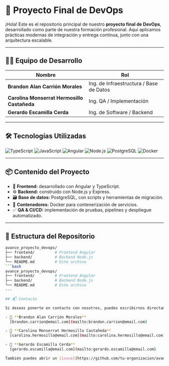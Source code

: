 # 🚀 Proyecto Final de DevOps

¡Hola! Este es el repositorio principal de nuestro **proyecto final de DevOps**, desarrollado como parte de nuestra formación profesional. Aquí aplicamos prácticas modernas de integración y entrega continua, junto con una arquitectura escalable.

---

## 👨‍💻 Equipo de Desarrollo

| Nombre                                       | Rol                                        |
|----------------------------------------------|---------------------------------------------|
| **Brandon Alan Carrión Morales**             | Ing. de Infraestructura / Base de Datos     |
| **Carolina Monserrat Hermosillo Castañeda**  | Ing. QA / Implementación                    |
| **Gerardo Escamilla Cerda**                  | Ing. de Software / Backend                  |

---

## 🛠️ Tecnologías Utilizadas

![TypeScript](https://img.shields.io/badge/-TypeScript-3178C6?logo=typescript&logoColor=white&style=for-the-badge)
![JavaScript](https://img.shields.io/badge/-JavaScript-F7DF1E?logo=javascript&logoColor=black&style=for-the-badge)
![Angular](https://img.shields.io/badge/-Angular-DD0031?logo=angular&logoColor=white&style=for-the-badge)
![Node.js](https://img.shields.io/badge/-Node.js-339933?logo=node.js&logoColor=white&style=for-the-badge)
![PostgreSQL](https://img.shields.io/badge/-PostgreSQL-4169E1?logo=postgresql&logoColor=white&style=for-the-badge)
![Docker](https://img.shields.io/badge/-Docker-2496ED?logo=docker&logoColor=white&style=for-the-badge)

---

## 📦 Contenido del Proyecto

- 🔧 **Frontend:** desarrollado con Angular y TypeScript.
- ⚙️ **Backend:** construido con Node.js y Express.
- 🗃️ **Base de datos:** PostgreSQL, con scripts y herramientas de migración.
- 🐳 **Contenedores:** Docker para contenerización de servicios.
- ✅ **QA & CI/CD:** implementación de pruebas, pipelines y despliegue automatizado.

---

## 📁 Estructura del Repositorio

```bash
avance_proyecto_devops/
├── frontend/         # Frontend Angular 
├── backend/          # Backend Node.js
└── README.md         # Este archivo
```bash
avance_proyecto_devops/
├── frontend/         # Frontend Angular 
├── backend/          # Backend Node.js
└── README.md         # Este archivo
---

## 📬 Contacto

Si deseas ponerte en contacto con nosotros, puedes escribirnos directamente:

- 📧 **Brandon Alan Carrión Morales**  
  [brandon.carrion@email.com](mailto:brandon.carrion@email.com)

- 📧 **Carolina Monserrat Hermosillo Castañeda**  
  [carolina.hermosillo@email.com](mailto:carolina.hermosillo@email.com)

- 📧 **Gerardo Escamilla Cerda**  
  [gerardo.escamilla@email.com](mailto:gerardo.escamilla@email.com)

También puedes abrir un [issue](https://github.com/tu-organizacion/avance_proyecto_devops/issues) para cualquier sugerencia o problema 💬
